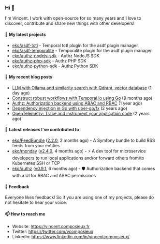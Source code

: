 ### Hi 👋

I'm Vincent. I work with open-source for so many years and I love to discover, contribute and share new things with other developers!

#### 🌱  My latest projects


- [eko/asdf-tctl](https://github.com/eko/asdf-tctl) - Temporal tctl plugin for the asdf plugin manager
- [eko/asdf-temporalite](https://github.com/eko/asdf-temporalite) - Temporalite plugin for the asdf plugin manager
- [eko/authz-nodejs-sdk](https://github.com/eko/authz-nodejs-sdk) - Authz NodeJS SDK
- [eko/authz-php-sdk](https://github.com/eko/authz-php-sdk) - Authz PHP SDK
- [eko/authz-python-sdk](https://github.com/eko/authz-python-sdk) - Authz Python SDK

#### 📜  My recent blog posts


- [LLM with Ollama and similarity search with Qdrant, vector database](https://vincent.composieux.fr/article/llm-with-ollama-and-similarity-search-with-qdrant-vector-database) (1 day ago)
- [Construct robust workflows with Temporal.io using Go](https://vincent.composieux.fr/article/construct-robust-workflows-with-temporal-using-go) (9 months ago)
- [Authz: Authorization backend using ABAC and RBAC](https://vincent.composieux.fr/article/authz-authorisation-backend-using-rbac-and-abac) (1 year ago)
- [Dependency injection in Go with uber-go/fx](https://vincent.composieux.fr/article/dependency-injection-in-go-with-uber-go-fx) (2 years ago)
- [OpenTelemetry: Trace and instrument your application code](https://vincent.composieux.fr/article/opentelemetry-trace-and-instrument-your-application-code) (2 years ago)

#### 🔭  Latest releases I've contributed to


- [eko/FeedBundle](https://github.com/eko/FeedBundle) ([2.2.0](https://github.com/eko/FeedBundle/releases/tag/2.2.0), 2 months ago) - A Symfony bundle to build RSS feeds from your entities
- [eko/monday](https://github.com/eko/monday) ([v2.4.0](https://github.com/eko/monday/releases/tag/v2.4.0), 4 months ago) - ⚡️ A dev tool for microservice developers to run local applications and/or forward others from/to Kubernetes SSH or TCP
- [eko/authz](https://github.com/eko/authz) ([v0.9.1](https://github.com/eko/authz/releases/tag/v0.9.1), 6 months ago) - 🛡️ Authorization backend that comes with a UI for RBAC and ABAC permissions

#### 💬  Feedback

Everyone likes feedback! So if you are using one of my projects, please do not hesitate to hear your voice.

#### 📫  How to reach me

- Website: https://vincent.composieux.fr
- Twitter: https://twitter.com/vcomposieux
- LinkedIn: https://www.linkedin.com/in/vincentcomposieux/
